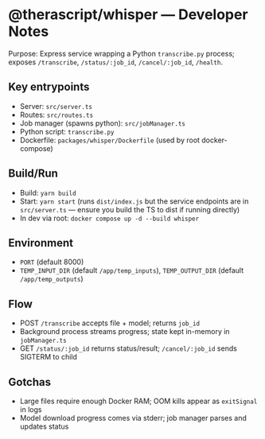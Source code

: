 # @therascript/whisper — Developer Notes

Purpose: Express service wrapping a Python `transcribe.py` process; exposes `/transcribe`, `/status/:job_id`, `/cancel/:job_id`, `/health`.

## Key entrypoints
- Server: `src/server.ts`
- Routes: `src/routes.ts`
- Job manager (spawns python): `src/jobManager.ts`
- Python script: `transcribe.py`
- Dockerfile: `packages/whisper/Dockerfile` (used by root docker-compose)

## Build/Run
- Build: `yarn build`
- Start: `yarn start` (runs `dist/index.js` but the service endpoints are in `src/server.ts` — ensure you build the TS to dist if running directly)
- In dev via root: `docker compose up -d --build whisper`

## Environment
- `PORT` (default 8000)
- `TEMP_INPUT_DIR` (default `/app/temp_inputs`), `TEMP_OUTPUT_DIR` (default `/app/temp_outputs`)

## Flow
- POST `/transcribe` accepts file + model; returns `job_id`
- Background process streams progress; state kept in-memory in `jobManager.ts`
- GET `/status/:job_id` returns status/result; `/cancel/:job_id` sends SIGTERM to child

## Gotchas
- Large files require enough Docker RAM; OOM kills appear as `exitSignal` in logs
- Model download progress comes via stderr; job manager parses and updates status